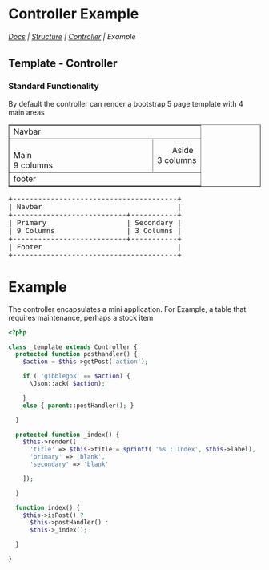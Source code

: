 # Controller Example

###### <navbar>[Docs](/docs/) | [Structure](/docs/structure) | [Controller](/docs/structureController) | Example</navbar>

## Template - Controller

### Standard Functionality

By default the controller can render a bootstrap 5 page template with 4 main areas
<table border="1">
  <tbody>
    <tr><td colspan="2">Navbar</td></tr>
    <tr>
      <td style="width: 75%">
        &nbsp;&nbsp;&nbsp;&nbsp;&nbsp;&nbsp;&nbsp;&nbsp;&nbsp;&nbsp;&nbsp;&nbsp;&nbsp;&nbsp;&nbsp;&nbsp;&nbsp;&nbsp;<br>
        Main<br>
        9 columns
      </td>
      <td style="width: 75%">
        &nbsp;&nbsp;&nbsp;&nbsp;&nbsp;&nbsp;
        Aside<br>
        3 columns
      </td>
    </tr>
    <tr><td colspan="2">footer</td></tr>
  </tbody>
</table>
<pre>
+---------------------------------------+
| Navbar                                |
+---------------------------+-----------+
| Primary                   | Secondary |
| 9 Columns                 | 3 Columns |
+---------------------------+-----------+
| Footer                                |
+---------------------------------------+
</pre>

# Example

The controller encapsulates a mini application.
For Example, a table that requires maintenance, perhaps a stock item

```php
<?php

class _template extends Controller {
  protected function posthandler() {
    $action = $this->getPost('action');

    if ( 'gibblegok' == $action) {
      \Json::ack( $action);

    }
    else { parent::postHandler(); }

  }

  protected function _index() {
    $this->render([
      'title' => $this->title = sprintf( '%s : Index', $this->label),
      'primary' => 'blank',
      'secondary' => 'blank'

    ]);

  }

  function index() {
    $this->isPost() ?
      $this->postHandler() :
      $this->_index();

  }

}
```
